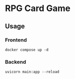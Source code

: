 # RPG Card Game

## Usage

### Frontend

`docker compose up -d`

### Backend

`uvicorn main:app --reload`
